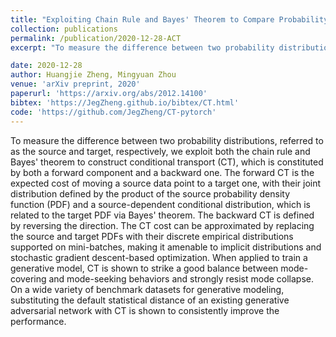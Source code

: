 ```yaml
---
title: "Exploiting Chain Rule and Bayes' Theorem to Compare Probability Distributions"
collection: publications
permalink: /publication/2020-12-28-ACT
excerpt: "To measure the difference between two probability distributions, referred to as the source and target, respectively, we exploit both the chain rule and Bayes' theorem to construct conditional transport (CT), which is constituted by both a forward component and a backward one. The forward CT is the expected cost of moving a source data point to a target one, with their joint distribution defined by the product of the source probability density function (PDF) and a source-dependent conditional distribution, which is related to the target PDF via Bayes' theorem. The backward CT is defined by reversing the direction. The CT cost can be approximated by replacing the source and target PDFs with their discrete empirical distributions supported on mini-batches, making it amenable to implicit distributions and stochastic gradient descent-based optimization. When applied to train a generative model, CT is shown to strike a good balance between mode-covering and mode-seeking behaviors and strongly resist mode collapse. On a wide variety of benchmark datasets for generative modeling, substituting the default statistical distance of an existing generative adversarial network with CT is shown to consistently improve the performance."

date: 2020-12-28
author: Huangjie Zheng, Mingyuan Zhou
venue: 'arXiv preprint, 2020'
paperurl: 'https://arxiv.org/abs/2012.14100'
bibtex: 'https://JegZheng.github.io/bibtex/CT.html'
code: 'https://github.com/JegZheng/CT-pytorch'
---
```

To measure the difference between two probability distributions, referred to as the source and target, respectively, we exploit both the chain rule and Bayes' theorem to construct conditional transport (CT), which is constituted by both a forward component and a backward one. The forward CT is the expected cost of moving a source data point to a target one, with their joint distribution defined by the product of the source probability density function (PDF) and a source-dependent conditional distribution, which is related to the target PDF via Bayes' theorem. The backward CT is defined by reversing the direction. The CT cost can be approximated by replacing the source and target PDFs with their discrete empirical distributions supported on mini-batches, making it amenable to implicit distributions and stochastic gradient descent-based optimization. When applied to train a generative model, CT is shown to strike a good balance between mode-covering and mode-seeking behaviors and strongly resist mode collapse. On a wide variety of benchmark datasets for generative modeling, substituting the default statistical distance of an existing generative adversarial network with CT is shown to consistently improve the performance.

